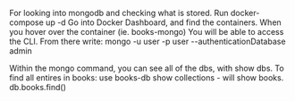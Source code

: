 For looking into mongodb and checking what is stored.
Run docker-compose up -d
Go into Docker Dashboard, and find the containers.
When you hover over the container (ie. books-mongo) You will be able to access the CLI.
From there write:
mongo -u user -p user --authenticationDatabase admin

Within the mongo command, you can see all of the dbs, with show dbs.
To find all entires in books:
    use books-db
    show collections        - will show books.
    db.books.find()


